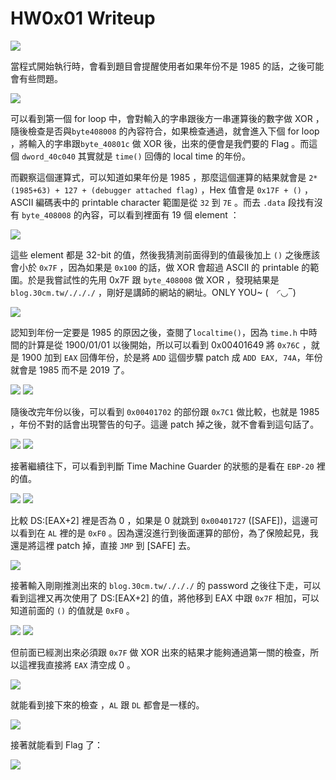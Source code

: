 # HW0x01 Writeup

![](https://i.imgur.com/i7kOkzf.png)

當程式開始執行時，會看到題目會提醒使用者如果年份不是 1985 的話，之後可能會有些問題。

![](https://i.imgur.com/svFaV9r.png)

可以看到第一個 for loop 中，會對輸入的字串跟後方一串運算後的數字做 XOR ，隨後檢查是否與`byte408008` 的內容符合，如果檢查通過，就會進入下個 for loop ，將輸入的字串跟`byte_40801c` 做 XOR 後，出來的便會是我們要的 Flag 。而這個 `dword_40c040` 其實就是 `time()` 回傳的 local time 的年份。

而觀察這個運算式，可以知道如果年份是 1985 ，那麼這個運算的結果就會是 `2*(1985+63) + 127 + (debugger attached flag)` ，Hex 值會是 `0x17F + ()` ，ASCII 編碼表中的 printable character 範圍是從 `32` 到 `7E` 。而去 `.data` 段找有沒有 `byte_408008` 的內容，可以看到裡面有 19 個 element ：

![](https://i.imgur.com/IcRqEkr.png)

這些 element 都是 32-bit 的值，然後我猜測前面得到的值最後加上 `()` 之後應該會小於 `0x7F` ，因為如果是 `0x100` 的話，做 XOR 會超過 ASCII 的 printable 的範圍。於是我嘗試性的先用 0x7F 跟 `byte_408008` 做 XOR ，發現結果是 `blog.30cm.tw/./././` ，剛好是講師的網站的網址。ONLY YOU~ (　◜◡‾)

![](https://i.imgur.com/PpqppAI.png)


認知到年份一定要是 1985 的原因之後，查閱了`localtime()`，因為 `time.h` 中時間的計算是從 1900/01/01 以後開始，所以可以看到 0x00401649 將 `0x76C` ，就是 1900 加到 `EAX` 回傳年份，於是將 `ADD` 這個步驟 patch 成 `ADD EAX, 74A`，年份就會是 1985 而不是 2019 了。

![](https://i.imgur.com/0bsqbEV.png)
![](https://i.imgur.com/qKbGghO.png)

隨後改完年份以後，可以看到 `0x00401702` 的部份跟 `0x7C1` 做比較，也就是 1985 ，年份不對的話會出現警告的句子。這邊 patch 掉之後，就不會看到這句話了。

![](https://i.imgur.com/ENuUkLo.png)
![](https://i.imgur.com/3at2Uck.png)

接著繼續往下，可以看到判斷 Time Machine Guarder 的狀態的是看在 `EBP-20` 裡的值。

![](https://i.imgur.com/vgz1hPo.png)
![](https://i.imgur.com/EvhJe7P.png)

比較 DS:[EAX+2] 裡是否為 0 ，如果是 0 就跳到 `0x00401727` ([SAFE])，這邊可以看到在 `AL` 裡的是 `0xF0` 。因為還沒進行到後面運算的部份，為了保險起見，我還是將這裡 patch 掉，直接 `JMP` 到 [SAFE] 去。

![](https://i.imgur.com/LUQzYAP.png)

接著輸入剛剛推測出來的 `blog.30cm.tw/./././` 的 password 之後往下走，可以看到這裡又再次使用了 DS:[EAX+2] 的值，將他移到 EAX 中跟 `0x7F` 相加，可以知道前面的 `()` 的值就是 `0xF0` 。

![](https://i.imgur.com/e4RKjwP.png)
![](https://i.imgur.com/Rdk4GHa.png)

但前面已經測出來必須跟 `0x7F` 做 XOR 出來的結果才能夠通過第一關的檢查，所以這裡我直接將 `EAX` 清空成 0 。

![](https://i.imgur.com/9g7WmcK.png)

就能看到接下來的檢查 ，`AL` 跟 `DL` 都會是一樣的。

![](https://i.imgur.com/XSjNItX.png)

接著就能看到 Flag 了：

![](https://i.imgur.com/zO6SHyt.png)






